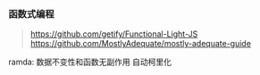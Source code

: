 ### 函数式编程
> https://github.com/getify/Functional-Light-JS
> https://github.com/MostlyAdequate/mostly-adequate-guide

ramda:
数据不变性和函数无副作用
自动柯里化
